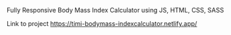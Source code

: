 Fully Responsive Body Mass Index Calculator using JS, HTML, CSS, SASS

Link to project https://timi-bodymass-indexcalculator.netlify.app/  
